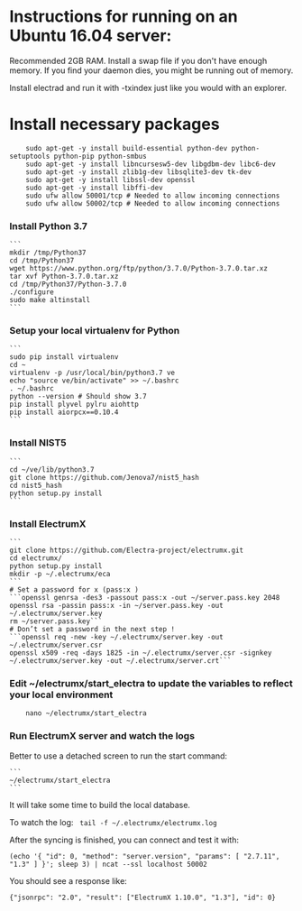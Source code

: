 # Instructions for running on an Ubuntu 16.04 server:

Recommended 2GB RAM. Install a swap file if you don't have enough memory. If you find your daemon dies, you might be running out of memory.

Install electrad and run it with -txindex just like you would with an explorer.

# Install necessary packages

```
	sudo apt-get -y install build-essential python-dev python-setuptools python-pip python-smbus
	sudo apt-get -y install libncursesw5-dev libgdbm-dev libc6-dev
	sudo apt-get -y install zlib1g-dev libsqlite3-dev tk-dev
	sudo apt-get -y install libssl-dev openssl
	sudo apt-get -y install libffi-dev
	sudo ufw allow 50001/tcp # Needed to allow incoming connections
	sudo ufw allow 50002/tcp # Needed to allow incoming connections
```

### Install Python 3.7

	```
	mkdir /tmp/Python37
	cd /tmp/Python37
	wget https://www.python.org/ftp/python/3.7.0/Python-3.7.0.tar.xz
	tar xvf Python-3.7.0.tar.xz
	cd /tmp/Python37/Python-3.7.0
	./configure
	sudo make altinstall
	```

### Setup your local virtualenv for Python

	```
	sudo pip install virtualenv
	cd ~
	virtualenv -p /usr/local/bin/python3.7 ve 
	echo "source ve/bin/activate" >> ~/.bashrc
	. ~/.bashrc
	python --version # Should show 3.7
	pip install plyvel pylru aiohttp
	pip install aiorpcx==0.10.4
	```

### Install NIST5

    ```
	cd ~/ve/lib/python3.7
	git clone https://github.com/Jenova7/nist5_hash
	cd nist5_hash
	python setup.py install
	```

### Install ElectrumX

	```
	git clone https://github.com/Electra-project/electrumx.git
	cd electrumx/
	python setup.py install
	mkdir -p ~/.electrumx/eca
	```
	# Set a password for x (pass:x )
	```openssl genrsa -des3 -passout pass:x -out ~/server.pass.key 2048
	openssl rsa -passin pass:x -in ~/server.pass.key -out ~/.electrumx/server.key
	rm ~/server.pass.key```
	# Don’t set a password in the next step !
	```openssl req -new -key ~/.electrumx/server.key -out ~/.electrumx/server.csr
	openssl x509 -req -days 1825 -in ~/.electrumx/server.csr -signkey ~/.electrumx/server.key -out ~/.electrumx/server.crt```

### Edit ~/electrumx/start_electra to update the variables to reflect your local environment

```
	nano ~/electrumx/start_electra
```
### Run ElectrumX server and watch the logs

Better to use a detached screen to run the start command:

	```
	~/electrumx/start_electra
	```
It will take some time to build the local database.

To watch the log:
	```	
	tail -f ~/.electrumx/electrumx.log
	```

After the syncing is finished, you can connect and test it with:

```
(echo '{ "id": 0, "method": "server.version", "params": [ "2.7.11", "1.3" ] }'; sleep 3) | ncat --ssl localhost 50002
```

You should see a response like:

```
{"jsonrpc": "2.0", "result": ["ElectrumX 1.10.0", "1.3"], "id": 0}
```
